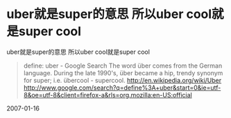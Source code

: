 # uber就是super的意思 所以uber cool就是super cool

uber就是super的意思 所以uber cool就是super cool

> define: uber - Google Search
> The word über comes from the German language. During the late 1990's, über became a hip, trendy synonym for super; i.e. übercool - supercool.
> http://en.wikipedia.org/wiki/Uber
> http://www.google.com/search?q=define%3A+uber&start=0&ie=utf-8&oe=utf-8&client=firefox-a&rls=org.mozilla:en-US:official

2007-01-16